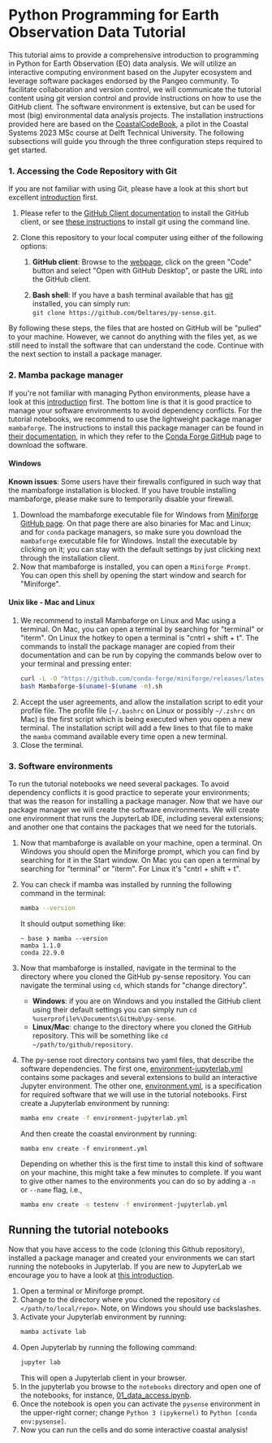 # Python Programming for Earth Observation Data Tutorial

This tutorial aims to provide a comprehensive introduction to programming in Python for
Earth Observation (EO) data analysis. We will utilize an interactive computing
environment based on the Jupyter ecosystem and leverage software packages endorsed by the
Pangeo community. To facilitate collaboration and version control, we will communicate
the tutorial content using git version control and provide instructions on how to use the
GitHub client. The software environment is extensive, but can be used for
most (big) environmental data analysis projects. The installation instructions
provided here are based
on the [CoastalCodeBook](https://github.com/floriscalkoen/coastalcodebook), a pilot in
the Coastal Systems 2023 MSc course at Delft Technical University. The following subsections will guide you through the three configuration
steps required to get started. 

### 1. Accessing the Code Repository with Git

If you are not familiar with using Git, please have a look at this short but excellent
[introduction](https://earth-env-data-science.github.io/lectures/environment/intro_to_git.html)
first.

1) Please refer to the [GitHub Client documentation](https://desktop.github.com/) to
   install the GitHub client, or see [these
   instructions](https://github.com/git-guides/install-git) to install git using the
   command line.

2) Clone this repository to your local computer using either of the following options:
   
   1. **GitHub client**: Browse to the
   [webpage](https://github.com/Deltares/py-sense.git), click on the green "Code"
   button and select "Open with GitHub Desktop", or paste the URL into the GitHub client.

   2. **Bash shell**: If you have a bash terminal available that has
      [git](https://docs.github.com/en/get-started/getting-started-with-git) installed, you
   can simply run: ` git clone https://github.com/Deltares/py-sense.git`. 

By following these steps, the files that are hosted on GitHub will be "pulled" to your machine. However, we cannot do anything with the files yet, as we still need to install the software that can understand the code. Continue with the next section to install a package manager.

### 2. Mamba package manager

If you're not familiar with managing Python environments, please have a look at this
[introduction](https://earth-env-data-science.github.io/lectures/environment/python_environments.html?highlight=conda)
first. The bottom line is that it is good practice to manage your software environments
to avoid dependency conflicts. For the tutorial notebooks, we recommend to use the
lightweight package manager `mambaforge`. The instructions to install this package
manager can be found in [their
documentation](https://mamba.readthedocs.io/en/latest/installation.html), in which they
refer to the [Conda Forge GitHub](https://github.com/conda-forge/miniforge#mambaforge)
page to download the software. 

#### Windows

**Known issues**: Some users have their firewalls configured in such way that the
mambaforge installation is blocked. If you have trouble installing mambaforge, please make
sure to temporarily disable your firewall. 

1. Download the mambaforge executable file for Windows from [Miniforge GitHub
page](https://github.com/conda-forge/miniforge#mambaforge). On that page there are also
binaries for Mac and Linux; and for `conda` package managers, so make sure you download
the `mambaforge` executable file for Windows. Install the executable by clicking on it;
you can stay with the default settings by just clicking next through the installation
client. 
2. Now that mambaforge is installed, you can open a `Miniforge Prompt`. You can open this
   shell by opening the start window and search for "Miniforge". 

#### Unix like - Mac and Linux
1. We recommend to install Mambaforge on Linux and Mac using a terminal. On Mac, you can
   open a terminal by searching for "terminal" or "iterm". On Linux the hotkey to open a
   terminal is "cntrl + shift + t". The commands to
   install the package manager are copied from their documentation and can be run by
   copying the commands below over to your terminal and pressing enter:  
   ```bash
   curl -L -O "https://github.com/conda-forge/miniforge/releases/latest/download/Mambaforge-$(uname)-$(uname -m).sh"
   bash Mambaforge-$(uname)-$(uname -m).sh

   ```
2. Accept the user agreements, and allow the installation script to edit your profile
   file. The profile file (`~/.bashrc` on Linux or possibly `~/.zshrc` on Mac) is the
   first script which is being executed when you open a new terminal. The installation
   script will add a few lines to that file to make the `mamba` command available every
   time open a new terminal. 
3. Close the terminal. 

### 3. Software environments 
To run the tutorial notebooks we need several packages. To avoid dependency conflicts it
is good practice to seperate your environments; that was the reason for installing a
package manager. Now that we have our package manager we will create the software
environments. We will create one environment that runs the JupyterLab IDE, including
several extensions; and another one that contains the packages that we need for the
tutorials. 

1. Now that mambaforge is available on your machine, open a terminal. On Windows you
   should open the Miniforge prompt, which you can find by searching for it in the Start
   window. On Mac you can open a terminal by searching for "terminal" or "iterm". For
   Linux it's "cntrl + shift + t". 
2. You can check if mamba was installed by running the following command in the terminal: 
   ```bash 
   mamba --version
   ```` 
   It should output something like: 

   ```console
   ~ base ❯ mamba --version
   mamba 1.1.0
   conda 22.9.0
   ```
3. Now that mambaforge is installed, navigate in the terminal to the directory
   where you cloned the GitHub py-sense repository. You can navigate the terminal
   using `cd`, which stands for "change directory". 
   - **Windows**: if you are on Windows and you installed the GitHub client using their default settings you can
   simply run `cd %userprofile%\Documents\GitHub\py-sense`. 
   - **Linux/Mac**: change to the directory where you cloned the GitHub repository. This
     will be something like `cd ~/path/to/github/repository`. 
4. The py-sense root directory contains two yaml files, that describe the software
   dependencies. The first one, [environment-jupyterlab.yml](environment-jupyterlab.yml)
   contains some packages and several extensions to build an interactive Jupyter
   environment. The other one, [environment.yml](environment.yml), is a
   specification for required software that we will use in the tutorial notebooks. First
   create a Jupyterlab environment by running: 
   
   ```bash
   mamba env create -f environment-jupyterlab.yml
   ```

   And then create the coastal environment by running: 
   ``` 
   mamba env create -f environment.yml
   ``` 
   Depending on whether this is the first time to install this kind of software on your
   machine, this might take a few minutes to complete. If you want to give other names to
   the environments you can do so by adding a `-n` or `--name` flag, i.e., 
   ```bash
   mamba env create -n testenv -f environment-jupyterlab.yml
   ``` 

## Running the tutorial notebooks 
Now that you have access to the code (cloning this Github repository), installed a
package manager and created your environments we can start running the notebooks in
Jupyterlab. If you are new to JupyterLab we encourage you to have a look at [this
introduction](https://earth-env-data-science.github.io/lectures/environment/intro_to_jupyterlab.html). 

1. Open a terminal or Miniforge prompt. 
2. Change to the directory where you cloned the repository `cd </path/to/local/repo>`.
   Note, on Windows you should use backslashes. 
3. Activate your Jupyterlab environment by running: 
   ```bash
   mamba activate lab
   ```
4. Open Jupyterlab by running the following command: 
   ```bash
   jupyter lab 
   ```
   This will open a Jupyterlab client in your browser. 
5. In the jupyterlab you browse to the `notebooks` directory and open
      one of the notebooks, for instance,
      [01_data_access.ipynb](notebooks/01_data_access.ipynb).
6. Once the notebook is open you can activate the `pysense` environment in the
      upper-right corner; change `Python 3 (ipykernel)` to `Python [conda env:pysense]`.  
7. Now you can run the cells and do some interactive coastal analysis!
